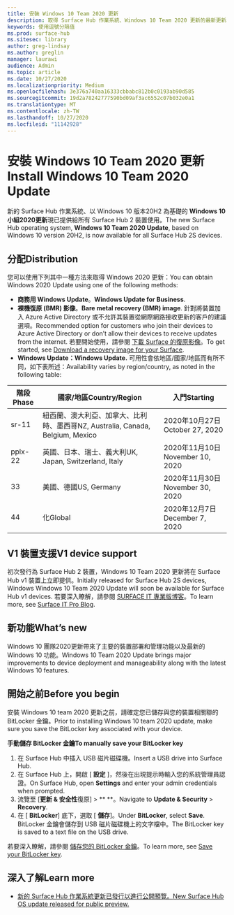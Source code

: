```yaml
---
title: 安裝 Windows 10 Team 2020 更新
description: 取得 Surface Hub 作業系統、Windows 10 Team 2020 更新的最新更新。
keywords: 使用逗號分隔值
ms.prod: surface-hub
ms.sitesec: library
author: greg-lindsay
ms.author: greglin
manager: laurawi
audience: Admin
ms.topic: article
ms.date: 10/27/2020
ms.localizationpriority: Medium
ms.openlocfilehash: 3e376a740aa16333cbbabc812b0c0193ab90d585
ms.sourcegitcommit: 19d2a78242777590bd09af3ac6552c07b032e0a1
ms.translationtype: MT
ms.contentlocale: zh-TW
ms.lasthandoff: 10/27/2020
ms.locfileid: "11142928"
---
```

# <span data-ttu-id="5bf3f-104">安裝 Windows 10 Team 2020 更新</span><span class="sxs-lookup"><span data-stu-id="5bf3f-104">Install Windows 10 Team 2020 Update</span></span> 

<span data-ttu-id="5bf3f-105">新的 Surface Hub 作業系統、以 Windows 10 版本20H2 為基礎的 **Windows 10 小組2020更新**現已提供給所有 Surface Hub 2 裝置使用。</span><span class="sxs-lookup"><span data-stu-id="5bf3f-105">The new Surface Hub operating system, **Windows 10 Team 2020 Update**, based on Windows 10 version 20H2, is now available for all Surface Hub 2S devices.</span></span>  

## <span data-ttu-id="5bf3f-106">分配</span><span class="sxs-lookup"><span data-stu-id="5bf3f-106">Distribution</span></span>

<span data-ttu-id="5bf3f-107">您可以使用下列其中一種方法來取得 Windows 2020 更新：</span><span class="sxs-lookup"><span data-stu-id="5bf3f-107">You can obtain Windows 2020 Update using one of the following methods:</span></span>

- <span data-ttu-id="5bf3f-108">**商務用 Windows Update**。</span><span class="sxs-lookup"><span data-stu-id="5bf3f-108">**Windows Update for Business**.</span></span>
- <span data-ttu-id="5bf3f-109">**裸機復原 (BMR) 影像**。</span><span class="sxs-lookup"><span data-stu-id="5bf3f-109">**Bare metal recovery (BMR) image**.</span></span> <span data-ttu-id="5bf3f-110">針對將裝置加入 Azure Active Directory 或不允許其裝置從網際網路接收更新的客戶的建議選項。</span><span class="sxs-lookup"><span data-stu-id="5bf3f-110">Recommended option for customers who join their devices to Azure Active Directory or don’t allow their devices to receive updates from the internet.</span></span> <span data-ttu-id="5bf3f-111">若要開始使用，請參閱 [下載 Surface 的復原影像](https://support.microsoft.com/surfacerecoveryimage)。</span><span class="sxs-lookup"><span data-stu-id="5bf3f-111">To get started, see [Download a recovery image for your Surface](https://support.microsoft.com/surfacerecoveryimage).</span></span>
- **<span data-ttu-id="5bf3f-112">Windows Update：</span><span class="sxs-lookup"><span data-stu-id="5bf3f-112">Windows Update.</span></span>** <span data-ttu-id="5bf3f-113">可用性會依地區/國家/地區而有所不同，如下表所述：</span><span class="sxs-lookup"><span data-stu-id="5bf3f-113">Availability varies by region/country, as noted in the following table:</span></span>

| <span data-ttu-id="5bf3f-114">階段</span><span class="sxs-lookup"><span data-stu-id="5bf3f-114">Phase</span></span> | <span data-ttu-id="5bf3f-115">國家/地區</span><span class="sxs-lookup"><span data-stu-id="5bf3f-115">Country/Region</span></span>                         | <span data-ttu-id="5bf3f-116">入門</span><span class="sxs-lookup"><span data-stu-id="5bf3f-116">Starting</span></span>          |
| ----- | -------------------------------------- | ----------------- |
| <span data-ttu-id="5bf3f-117">sr-1</span><span class="sxs-lookup"><span data-stu-id="5bf3f-117">1</span></span>     | <span data-ttu-id="5bf3f-118">紐西蘭、澳大利亞、加拿大、比利時、墨西哥</span><span class="sxs-lookup"><span data-stu-id="5bf3f-118">NZ, Australia, Canada, Belgium, Mexico</span></span> | <span data-ttu-id="5bf3f-119">2020年10月27日</span><span class="sxs-lookup"><span data-stu-id="5bf3f-119">October 27, 2020</span></span>  |
| <span data-ttu-id="5bf3f-120">pplx-2</span><span class="sxs-lookup"><span data-stu-id="5bf3f-120">2</span></span>     | <span data-ttu-id="5bf3f-121">英國、日本、瑞士、義大利</span><span class="sxs-lookup"><span data-stu-id="5bf3f-121">UK, Japan, Switzerland, Italy</span></span>          | <span data-ttu-id="5bf3f-122">2020年11月10日</span><span class="sxs-lookup"><span data-stu-id="5bf3f-122">November 10, 2020</span></span> |
| <span data-ttu-id="5bf3f-123">3</span><span class="sxs-lookup"><span data-stu-id="5bf3f-123">3</span></span>     | <span data-ttu-id="5bf3f-124">美國、德國</span><span class="sxs-lookup"><span data-stu-id="5bf3f-124">US, Germany</span></span>                            | <span data-ttu-id="5bf3f-125">2020年11月30日</span><span class="sxs-lookup"><span data-stu-id="5bf3f-125">November 30, 2020</span></span> |
| <span data-ttu-id="5bf3f-126">4</span><span class="sxs-lookup"><span data-stu-id="5bf3f-126">4</span></span>     | <span data-ttu-id="5bf3f-127">化</span><span class="sxs-lookup"><span data-stu-id="5bf3f-127">Global</span></span>                                 | <span data-ttu-id="5bf3f-128">2020年12月7日</span><span class="sxs-lookup"><span data-stu-id="5bf3f-128">December 7, 2020</span></span>  |


## <span data-ttu-id="5bf3f-129">V1 裝置支援</span><span class="sxs-lookup"><span data-stu-id="5bf3f-129">V1 device support</span></span> 

<span data-ttu-id="5bf3f-130">初次發行為 Surface Hub 2 裝置，Windows 10 Team 2020 更新將在 Surface Hub v1 裝置上立即提供。</span><span class="sxs-lookup"><span data-stu-id="5bf3f-130">Initially released for Surface Hub 2S devices, Windows Windows 10 Team 2020 Update will soon be available for Surface Hub v1 devices.</span></span> <span data-ttu-id="5bf3f-131">若要深入瞭解，請參閱 [SURFACE IT 專業版博客](https://techcommunity.microsoft.com/t5/surface-it-pro-blog/surface-hub-windows-10-team-2020-update-available-october-27/ba-p/1810739)。</span><span class="sxs-lookup"><span data-stu-id="5bf3f-131">To learn more, see [Surface IT Pro Blog](https://techcommunity.microsoft.com/t5/surface-it-pro-blog/surface-hub-windows-10-team-2020-update-available-october-27/ba-p/1810739).</span></span>
 
## <span data-ttu-id="5bf3f-132">新功能</span><span class="sxs-lookup"><span data-stu-id="5bf3f-132">What’s new</span></span>

<span data-ttu-id="5bf3f-133">Windows 10 團隊2020更新帶來了主要的裝置部署和管理功能以及最新的 Windows 10 功能。</span><span class="sxs-lookup"><span data-stu-id="5bf3f-133">Windows 10 Team 2020 Update brings major improvements to device deployment and manageability along with the latest Windows 10 features.</span></span> 
 
## <span data-ttu-id="5bf3f-134">開始之前</span><span class="sxs-lookup"><span data-stu-id="5bf3f-134">Before you begin</span></span>

<span data-ttu-id="5bf3f-135">安裝 Windows 10 team 2020 更新之前，請確定您已儲存與您的裝置相關聯的 BitLocker 金鑰。</span><span class="sxs-lookup"><span data-stu-id="5bf3f-135">Prior to installing Windows 10 team 2020 update, make sure you save the BitLocker key associated with your device.</span></span>

**<span data-ttu-id="5bf3f-136">手動儲存 BitLocker 金鑰</span><span class="sxs-lookup"><span data-stu-id="5bf3f-136">To manually save your BitLocker key</span></span>**

1. <span data-ttu-id="5bf3f-137">在 Surface Hub 中插入 USB 磁片磁碟機。</span><span class="sxs-lookup"><span data-stu-id="5bf3f-137">Insert a USB drive into Surface Hub.</span></span>
2. <span data-ttu-id="5bf3f-138">在 Surface Hub 上，開啟 [ **設定** ]，然後在出現提示時輸入您的系統管理員認證。</span><span class="sxs-lookup"><span data-stu-id="5bf3f-138">On Surface Hub, open **Settings** and enter your admin credentials when prompted.</span></span>
3. <span data-ttu-id="5bf3f-139">流覽至 [**更新 & 安全性**復原]  >  \*\* \*\*。</span><span class="sxs-lookup"><span data-stu-id="5bf3f-139">Navigate to **Update & Security** > **Recovery**.</span></span>
4. <span data-ttu-id="5bf3f-140">在 [ **BitLocker**] 底下，選取 [ **儲存**]。</span><span class="sxs-lookup"><span data-stu-id="5bf3f-140">Under **BitLocker**, select **Save**.</span></span> <span data-ttu-id="5bf3f-141">BitLocker 金鑰會儲存到 USB 磁片磁碟機上的文字檔中。</span><span class="sxs-lookup"><span data-stu-id="5bf3f-141">The BitLocker key is saved to a text file on the USB drive.</span></span>

<span data-ttu-id="5bf3f-142">若要深入瞭解，請參閱 [儲存您的 BitLocker 金鑰](save-bitlocker-key-surface-hub.md)。</span><span class="sxs-lookup"><span data-stu-id="5bf3f-142">To learn more, see [Save your BitLocker key](save-bitlocker-key-surface-hub.md).</span></span>


## <span data-ttu-id="5bf3f-143">深入了解</span><span class="sxs-lookup"><span data-stu-id="5bf3f-143">Learn more</span></span>


- [<span data-ttu-id="5bf3f-144">新的 Surface Hub 作業系統更新已發行以進行公開預覽。</span><span class="sxs-lookup"><span data-stu-id="5bf3f-144">New Surface Hub OS update released for public preview.</span></span>](https://techcommunity.microsoft.com/t5/surface-it-pro-blog/new-surface-hub-os-update-released-for-public-preview/ba-p/1534823)

